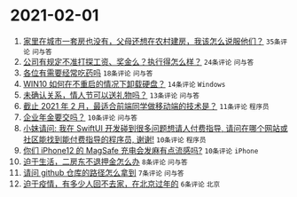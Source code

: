 # 2021-02-01

1. [家里在城市一套房也没有，父母还想在农村建房，我该怎么说服他们？](https://www.v2ex.com/t/750131) `35条评论` `问与答`
1. [公司有规定不准打探工资、奖金么？执行得怎么样？](https://www.v2ex.com/t/750130) `24条评论` `问与答`
1. [各位有需要经常吃药吗](https://www.v2ex.com/t/750139) `18条评论` `问与答`
1. [WIN10 如何在不重启的情况下卸载硬盘？](https://www.v2ex.com/t/750121) `14条评论` `Windows`
1. [未确认关系，情人节可以送礼物吗？](https://www.v2ex.com/t/750141) `13条评论` `问与答`
1. [截止 2021 年 2 月，最适合前端同学做移动端的技术是？](https://www.v2ex.com/t/750140) `11条评论` `程序员`
1. [企业年金要交吗？](https://www.v2ex.com/t/750136) `10条评论` `问与答`
1. [小妹请问: 我在 SwiftUI 开发碰到很多问题想请人付费指导, 请问在哪个网站或社区能找到能付费指导的程序员, 谢谢!](https://www.v2ex.com/t/750134) `10条评论` `程序员`
1. [你们 iPhone12 的 MagSafe 充电会发麻有点流感吗?](https://www.v2ex.com/t/750122) `10条评论` `iPhone`
1. [迫于生活，二房东不退押金怎么办](https://www.v2ex.com/t/750135) `8条评论` `问与答`
1. [请问 github 仓库的路径怎么拿到](https://www.v2ex.com/t/750127) `7条评论` `问与答`
1. [迫于疫情，有多少人回不去家，在北京过年的](https://www.v2ex.com/t/750138) `6条评论` `北京`
